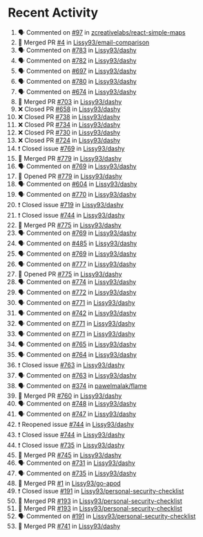 # Recent Activity

<!--START_SECTION:activity-->
1. 🗣 Commented on [#97](https://github.com/zcreativelabs/react-simple-maps/issues/97) in [zcreativelabs/react-simple-maps](https://github.com/zcreativelabs/react-simple-maps)
2. 🎉 Merged PR [#4](https://github.com/Lissy93/email-comparison/pull/4) in [Lissy93/email-comparison](https://github.com/Lissy93/email-comparison)
3. 🗣 Commented on [#783](https://github.com/Lissy93/dashy/issues/783) in [Lissy93/dashy](https://github.com/Lissy93/dashy)
4. 🗣 Commented on [#782](https://github.com/Lissy93/dashy/issues/782) in [Lissy93/dashy](https://github.com/Lissy93/dashy)
5. 🗣 Commented on [#697](https://github.com/Lissy93/dashy/issues/697) in [Lissy93/dashy](https://github.com/Lissy93/dashy)
6. 🗣 Commented on [#780](https://github.com/Lissy93/dashy/issues/780) in [Lissy93/dashy](https://github.com/Lissy93/dashy)
7. 🗣 Commented on [#674](https://github.com/Lissy93/dashy/issues/674) in [Lissy93/dashy](https://github.com/Lissy93/dashy)
8. 🎉 Merged PR [#703](https://github.com/Lissy93/dashy/pull/703) in [Lissy93/dashy](https://github.com/Lissy93/dashy)
9. ❌ Closed PR [#658](https://github.com/Lissy93/dashy/pull/658) in [Lissy93/dashy](https://github.com/Lissy93/dashy)
10. ❌ Closed PR [#738](https://github.com/Lissy93/dashy/pull/738) in [Lissy93/dashy](https://github.com/Lissy93/dashy)
11. ❌ Closed PR [#734](https://github.com/Lissy93/dashy/pull/734) in [Lissy93/dashy](https://github.com/Lissy93/dashy)
12. ❌ Closed PR [#730](https://github.com/Lissy93/dashy/pull/730) in [Lissy93/dashy](https://github.com/Lissy93/dashy)
13. ❌ Closed PR [#724](https://github.com/Lissy93/dashy/pull/724) in [Lissy93/dashy](https://github.com/Lissy93/dashy)
14. ❗️ Closed issue [#769](https://github.com/Lissy93/dashy/issues/769) in [Lissy93/dashy](https://github.com/Lissy93/dashy)
15. 🎉 Merged PR [#779](https://github.com/Lissy93/dashy/pull/779) in [Lissy93/dashy](https://github.com/Lissy93/dashy)
16. 🗣 Commented on [#769](https://github.com/Lissy93/dashy/issues/769) in [Lissy93/dashy](https://github.com/Lissy93/dashy)
17. 💪 Opened PR [#779](https://github.com/Lissy93/dashy/pull/779) in [Lissy93/dashy](https://github.com/Lissy93/dashy)
18. 🗣 Commented on [#604](https://github.com/Lissy93/dashy/issues/604) in [Lissy93/dashy](https://github.com/Lissy93/dashy)
19. 🗣 Commented on [#770](https://github.com/Lissy93/dashy/issues/770) in [Lissy93/dashy](https://github.com/Lissy93/dashy)
20. ❗️ Closed issue [#719](https://github.com/Lissy93/dashy/issues/719) in [Lissy93/dashy](https://github.com/Lissy93/dashy)
21. ❗️ Closed issue [#744](https://github.com/Lissy93/dashy/issues/744) in [Lissy93/dashy](https://github.com/Lissy93/dashy)
22. 🎉 Merged PR [#775](https://github.com/Lissy93/dashy/pull/775) in [Lissy93/dashy](https://github.com/Lissy93/dashy)
23. 🗣 Commented on [#769](https://github.com/Lissy93/dashy/issues/769) in [Lissy93/dashy](https://github.com/Lissy93/dashy)
24. 🗣 Commented on [#485](https://github.com/Lissy93/dashy/issues/485) in [Lissy93/dashy](https://github.com/Lissy93/dashy)
25. 🗣 Commented on [#769](https://github.com/Lissy93/dashy/issues/769) in [Lissy93/dashy](https://github.com/Lissy93/dashy)
26. 🗣 Commented on [#777](https://github.com/Lissy93/dashy/issues/777) in [Lissy93/dashy](https://github.com/Lissy93/dashy)
27. 💪 Opened PR [#775](https://github.com/Lissy93/dashy/pull/775) in [Lissy93/dashy](https://github.com/Lissy93/dashy)
28. 🗣 Commented on [#774](https://github.com/Lissy93/dashy/issues/774) in [Lissy93/dashy](https://github.com/Lissy93/dashy)
29. 🗣 Commented on [#772](https://github.com/Lissy93/dashy/issues/772) in [Lissy93/dashy](https://github.com/Lissy93/dashy)
30. 🗣 Commented on [#771](https://github.com/Lissy93/dashy/issues/771) in [Lissy93/dashy](https://github.com/Lissy93/dashy)
31. 🗣 Commented on [#742](https://github.com/Lissy93/dashy/issues/742) in [Lissy93/dashy](https://github.com/Lissy93/dashy)
32. 🗣 Commented on [#771](https://github.com/Lissy93/dashy/issues/771) in [Lissy93/dashy](https://github.com/Lissy93/dashy)
33. 🗣 Commented on [#771](https://github.com/Lissy93/dashy/issues/771) in [Lissy93/dashy](https://github.com/Lissy93/dashy)
34. 🗣 Commented on [#765](https://github.com/Lissy93/dashy/issues/765) in [Lissy93/dashy](https://github.com/Lissy93/dashy)
35. 🗣 Commented on [#764](https://github.com/Lissy93/dashy/issues/764) in [Lissy93/dashy](https://github.com/Lissy93/dashy)
36. ❗️ Closed issue [#763](https://github.com/Lissy93/dashy/issues/763) in [Lissy93/dashy](https://github.com/Lissy93/dashy)
37. 🗣 Commented on [#763](https://github.com/Lissy93/dashy/issues/763) in [Lissy93/dashy](https://github.com/Lissy93/dashy)
38. 🗣 Commented on [#374](https://github.com/pawelmalak/flame/issues/374) in [pawelmalak/flame](https://github.com/pawelmalak/flame)
39. 🎉 Merged PR [#760](https://github.com/Lissy93/dashy/pull/760) in [Lissy93/dashy](https://github.com/Lissy93/dashy)
40. 🗣 Commented on [#748](https://github.com/Lissy93/dashy/issues/748) in [Lissy93/dashy](https://github.com/Lissy93/dashy)
41. 🗣 Commented on [#747](https://github.com/Lissy93/dashy/issues/747) in [Lissy93/dashy](https://github.com/Lissy93/dashy)
42. ❗️ Reopened issue [#744](https://github.com/Lissy93/dashy/issues/744) in [Lissy93/dashy](https://github.com/Lissy93/dashy)
43. ❗️ Closed issue [#744](https://github.com/Lissy93/dashy/issues/744) in [Lissy93/dashy](https://github.com/Lissy93/dashy)
44. ❗️ Closed issue [#735](https://github.com/Lissy93/dashy/issues/735) in [Lissy93/dashy](https://github.com/Lissy93/dashy)
45. 🎉 Merged PR [#745](https://github.com/Lissy93/dashy/pull/745) in [Lissy93/dashy](https://github.com/Lissy93/dashy)
46. 🗣 Commented on [#731](https://github.com/Lissy93/dashy/issues/731) in [Lissy93/dashy](https://github.com/Lissy93/dashy)
47. 🗣 Commented on [#735](https://github.com/Lissy93/dashy/issues/735) in [Lissy93/dashy](https://github.com/Lissy93/dashy)
48. 🎉 Merged PR [#1](https://github.com/Lissy93/go-apod/pull/1) in [Lissy93/go-apod](https://github.com/Lissy93/go-apod)
49. ❗️ Closed issue [#191](https://github.com/Lissy93/personal-security-checklist/issues/191) in [Lissy93/personal-security-checklist](https://github.com/Lissy93/personal-security-checklist)
50. 🎉 Merged PR [#193](https://github.com/Lissy93/personal-security-checklist/pull/193) in [Lissy93/personal-security-checklist](https://github.com/Lissy93/personal-security-checklist)
51. 🎉 Merged PR [#193](https://github.com/Lissy93/personal-security-checklist/pull/193) in [Lissy93/personal-security-checklist](https://github.com/Lissy93/personal-security-checklist)
52. 🗣 Commented on [#191](https://github.com/Lissy93/personal-security-checklist/issues/191) in [Lissy93/personal-security-checklist](https://github.com/Lissy93/personal-security-checklist)
53. 🎉 Merged PR [#741](https://github.com/Lissy93/dashy/pull/741) in [Lissy93/dashy](https://github.com/Lissy93/dashy)
<!--END_SECTION:activity-->
